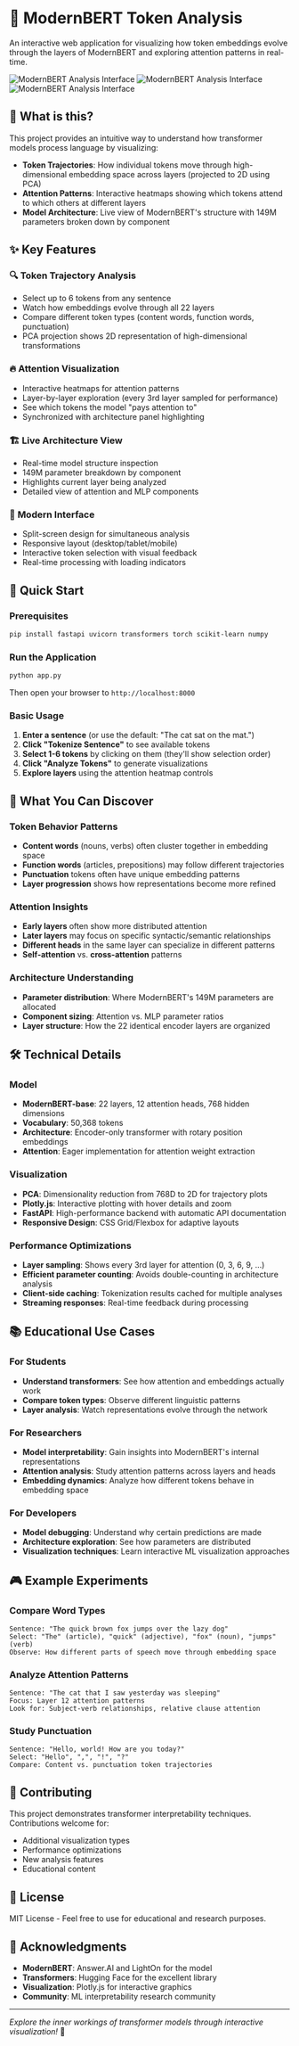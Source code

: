 # 🧠 ModernBERT Token Analysis

An interactive web application for visualizing how token embeddings evolve through the layers of ModernBERT and exploring attention patterns in real-time.

![ModernBERT Analysis Interface](./static/images/1.png)
![ModernBERT Analysis Interface](./static/images/2.png)
![ModernBERT Analysis Interface](./static/images/3.png)

## 🎯 What is this?

This project provides an intuitive way to understand how transformer models process language by visualizing:

- **Token Trajectories**: How individual tokens move through high-dimensional embedding space across layers (projected to 2D using PCA)
- **Attention Patterns**: Interactive heatmaps showing which tokens attend to which others at different layers
- **Model Architecture**: Live view of ModernBERT's structure with 149M parameters broken down by component

## ✨ Key Features

### 🔍 **Token Trajectory Analysis**
- Select up to 6 tokens from any sentence
- Watch how embeddings evolve through all 22 layers
- Compare different token types (content words, function words, punctuation)
- PCA projection shows 2D representation of high-dimensional transformations

### 🔥 **Attention Visualization**
- Interactive heatmaps for attention patterns
- Layer-by-layer exploration (every 3rd layer sampled for performance)
- See which tokens the model "pays attention to"
- Synchronized with architecture panel highlighting

### 🏗️ **Live Architecture View**
- Real-time model structure inspection
- 149M parameter breakdown by component
- Highlights current layer being analyzed
- Detailed view of attention and MLP components

### 📱 **Modern Interface**
- Split-screen design for simultaneous analysis
- Responsive layout (desktop/tablet/mobile)
- Interactive token selection with visual feedback
- Real-time processing with loading indicators

## 🚀 Quick Start

### Prerequisites
```bash
pip install fastapi uvicorn transformers torch scikit-learn numpy
```

### Run the Application
```bash
python app.py
```

Then open your browser to `http://localhost:8000`

### Basic Usage
1. **Enter a sentence** (or use the default: "The cat sat on the mat.")
2. **Click "Tokenize Sentence"** to see available tokens
3. **Select 1-6 tokens** by clicking on them (they'll show selection order)
4. **Click "Analyze Tokens"** to generate visualizations
5. **Explore layers** using the attention heatmap controls

## 🔬 What You Can Discover

### Token Behavior Patterns
- **Content words** (nouns, verbs) often cluster together in embedding space
- **Function words** (articles, prepositions) may follow different trajectories
- **Punctuation** tokens often have unique embedding patterns
- **Layer progression** shows how representations become more refined

### Attention Insights
- **Early layers** often show more distributed attention
- **Later layers** may focus on specific syntactic/semantic relationships
- **Different heads** in the same layer can specialize in different patterns
- **Self-attention** vs. **cross-attention** patterns

### Architecture Understanding
- **Parameter distribution**: Where ModernBERT's 149M parameters are allocated
- **Component sizing**: Attention vs. MLP parameter ratios
- **Layer structure**: How the 22 identical encoder layers are organized

## 🛠️ Technical Details

### Model
- **ModernBERT-base**: 22 layers, 12 attention heads, 768 hidden dimensions
- **Vocabulary**: 50,368 tokens
- **Architecture**: Encoder-only transformer with rotary position embeddings
- **Attention**: Eager implementation for attention weight extraction

### Visualization
- **PCA**: Dimensionality reduction from 768D to 2D for trajectory plots
- **Plotly.js**: Interactive plotting with hover details and zoom
- **FastAPI**: High-performance backend with automatic API documentation
- **Responsive Design**: CSS Grid/Flexbox for adaptive layouts

### Performance Optimizations
- **Layer sampling**: Shows every 3rd layer for attention (0, 3, 6, 9, ...)
- **Efficient parameter counting**: Avoids double-counting in architecture analysis
- **Client-side caching**: Tokenization results cached for multiple analyses
- **Streaming responses**: Real-time feedback during processing

## 📚 Educational Use Cases

### For Students
- **Understand transformers**: See how attention and embeddings actually work
- **Compare token types**: Observe different linguistic patterns
- **Layer analysis**: Watch representations evolve through the network

### For Researchers
- **Model interpretability**: Gain insights into ModernBERT's internal representations
- **Attention analysis**: Study attention patterns across layers and heads
- **Embedding dynamics**: Analyze how different tokens behave in embedding space

### For Developers
- **Model debugging**: Understand why certain predictions are made
- **Architecture exploration**: See how parameters are distributed
- **Visualization techniques**: Learn interactive ML visualization approaches

## 🎮 Example Experiments

### Compare Word Types
```
Sentence: "The quick brown fox jumps over the lazy dog"
Select: "The" (article), "quick" (adjective), "fox" (noun), "jumps" (verb)
Observe: How different parts of speech move through embedding space
```

### Analyze Attention Patterns
```
Sentence: "The cat that I saw yesterday was sleeping"
Focus: Layer 12 attention patterns
Look for: Subject-verb relationships, relative clause attention
```

### Study Punctuation
```
Sentence: "Hello, world! How are you today?"
Select: "Hello", ",", "!", "?"
Compare: Content vs. punctuation token trajectories
```

## 🤝 Contributing

This project demonstrates transformer interpretability techniques. Contributions welcome for:
- Additional visualization types
- Performance optimizations  
- New analysis features
- Educational content

## 📄 License

MIT License - Feel free to use for educational and research purposes.

## 🙏 Acknowledgments

- **ModernBERT**: Answer.AI and LightOn for the model
- **Transformers**: Hugging Face for the excellent library
- **Visualization**: Plotly.js for interactive graphics
- **Community**: ML interpretability research community

---

*Explore the inner workings of transformer models through interactive visualization!* 🚀